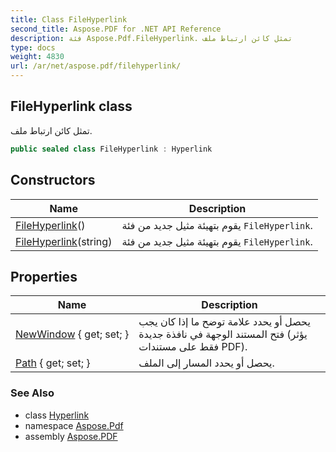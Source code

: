 ```yaml
---
title: Class FileHyperlink
second_title: Aspose.PDF for .NET API Reference
description: فئة Aspose.Pdf.FileHyperlink. تمثل كائن ارتباط ملف
type: docs
weight: 4830
url: /ar/net/aspose.pdf/filehyperlink/
---
```

## FileHyperlink class

تمثل كائن ارتباط ملف.

```csharp
public sealed class FileHyperlink : Hyperlink
```

## Constructors

| Name | Description |
| --- | --- |
| [FileHyperlink](filehyperlink/#constructor)() | يقوم بتهيئة مثيل جديد من فئة `FileHyperlink`. |
| [FileHyperlink](filehyperlink/#constructor_1)(string) | يقوم بتهيئة مثيل جديد من فئة `FileHyperlink`. |

## Properties

| Name | Description |
| --- | --- |
| [NewWindow](../../aspose.pdf/filehyperlink/newwindow/) { get; set; } | يحصل أو يحدد علامة توضح ما إذا كان يجب فتح المستند الوجهة في نافذة جديدة (يؤثر فقط على مستندات PDF). |
| [Path](../../aspose.pdf/filehyperlink/path/) { get; set; } | يحصل أو يحدد المسار إلى الملف. |

### See Also

* class [Hyperlink](../hyperlink/)
* namespace [Aspose.Pdf](../../aspose.pdf/)
* assembly [Aspose.PDF](../../)